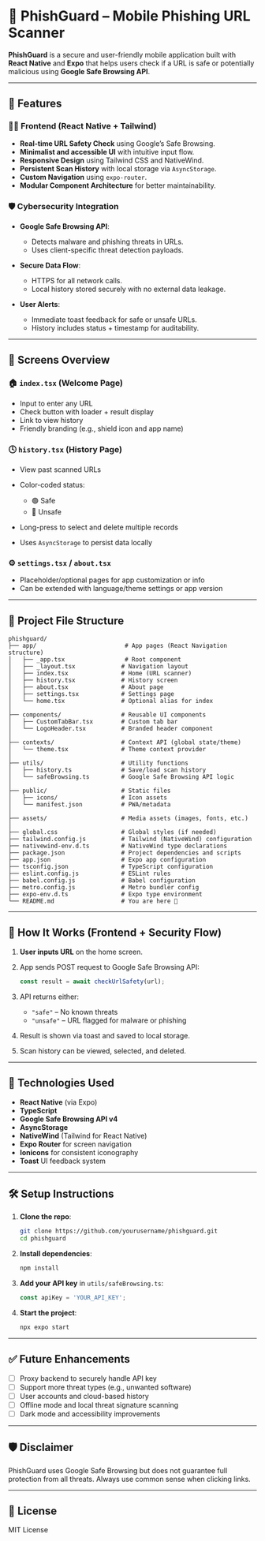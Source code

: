 # 🔐 PhishGuard – Mobile Phishing URL Scanner

**PhishGuard** is a secure and user-friendly mobile application built with **React Native** and **Expo** that helps users check if a URL is safe or potentially malicious using **Google Safe Browsing API**.

---

## 🚀 Features

### 🧑‍💻 Frontend (React Native + Tailwind)

* **Real-time URL Safety Check** using Google’s Safe Browsing.
* **Minimalist and accessible UI** with intuitive input flow.
* **Responsive Design** using Tailwind CSS and NativeWind.
* **Persistent Scan History** with local storage via `AsyncStorage`.
* **Custom Navigation** using `expo-router`.
* **Modular Component Architecture** for better maintainability.

### 🛡️ Cybersecurity Integration

* **Google Safe Browsing API**:

  * Detects malware and phishing threats in URLs.
  * Uses client-specific threat detection payloads.
* **Secure Data Flow**:

  * HTTPS for all network calls.
  * Local history stored securely with no external data leakage.
* **User Alerts**:

  * Immediate toast feedback for safe or unsafe URLs.
  * History includes status + timestamp for auditability.

---

## 📱 Screens Overview

### 🏠 `index.tsx` (Welcome Page)

* Input to enter any URL
* Check button with loader + result display
* Link to view history
* Friendly branding (e.g., shield icon and app name)

### 🕓 `history.tsx` (History Page)

* View past scanned URLs
* Color-coded status:

  * 🟢 Safe
  * 🔴 Unsafe
* Long-press to select and delete multiple records
* Uses `AsyncStorage` to persist data locally

### ⚙️ `settings.tsx` / `about.tsx`

* Placeholder/optional pages for app customization or info
* Can be extended with language/theme settings or app version

---

## 📁 Project File Structure

```
phishguard/
├── app/                         # App pages (React Navigation structure)
│   ├── _app.tsx                 # Root component
│   ├── _layout.tsx             # Navigation layout
│   ├── index.tsx               # Home (URL scanner)
│   ├── history.tsx             # History screen
│   ├── about.tsx               # About page
│   ├── settings.tsx            # Settings page
│   └── home.tsx                # Optional alias for index
│
├── components/                 # Reusable UI components
│   ├── CustomTabBar.tsx        # Custom tab bar
│   └── LogoHeader.tsx          # Branded header component
│
├── contexts/                   # Context API (global state/theme)
│   └── theme.tsx               # Theme context provider
│
├── utils/                      # Utility functions
│   ├── history.ts              # Save/load scan history
│   └── safeBrowsing.ts         # Google Safe Browsing API logic
│
├── public/                     # Static files
│   ├── icons/                  # Icon assets
│   └── manifest.json           # PWA/metadata
│
├── assets/                     # Media assets (images, fonts, etc.)
│
├── global.css                  # Global styles (if needed)
├── tailwind.config.js          # Tailwind (NativeWind) configuration
├── nativewind-env.d.ts         # NativeWind type declarations
├── package.json                # Project dependencies and scripts
├── app.json                    # Expo app configuration
├── tsconfig.json               # TypeScript configuration
├── eslint.config.js            # ESLint rules
├── babel.config.js             # Babel configuration
├── metro.config.js             # Metro bundler config
├── expo-env.d.ts               # Expo type environment
└── README.md                   # You are here 👋
```

---

## 🔧 How It Works (Frontend + Security Flow)

1. **User inputs URL** on the home screen.
2. App sends POST request to Google Safe Browsing API:

   ```ts
   const result = await checkUrlSafety(url);
   ```
3. API returns either:

   * `"safe"` – No known threats
   * `"unsafe"` – URL flagged for malware or phishing
4. Result is shown via toast and saved to local storage.
5. Scan history can be viewed, selected, and deleted.

---

## 🧠 Technologies Used

* **React Native** (via Expo)
* **TypeScript**
* **Google Safe Browsing API v4**
* **AsyncStorage**
* **NativeWind** (Tailwind for React Native)
* **Expo Router** for screen navigation
* **Ionicons** for consistent iconography
* **Toast** UI feedback system

---

## 🛠️ Setup Instructions

1. **Clone the repo**:

   ```bash
   git clone https://github.com/yourusername/phishguard.git
   cd phishguard
   ```

2. **Install dependencies**:

   ```bash
   npm install
   ```

3. **Add your API key** in `utils/safeBrowsing.ts`:

   ```ts
   const apiKey = 'YOUR_API_KEY';
   ```

4. **Start the project**:

   ```bash
   npx expo start
   ```

---

## ✅ Future Enhancements

* [ ] Proxy backend to securely handle API key
* [ ] Support more threat types (e.g., unwanted software)
* [ ] User accounts and cloud-based history
* [ ] Offline mode and local threat signature scanning
* [ ] Dark mode and accessibility improvements

---

## 🛡️ Disclaimer

PhishGuard uses Google Safe Browsing but does not guarantee full protection from all threats. Always use common sense when clicking links.

---

## 📃 License

MIT License

